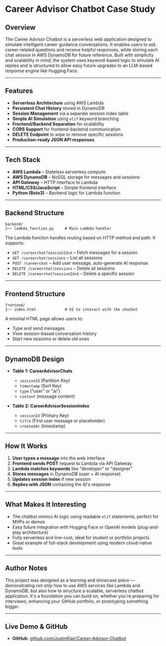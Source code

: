 # Career Advisor Chatbot Case Study

## Overview

The Career Advisor Chatbot is a serverless web application designed to simulate intelligent career guidance conversations. It enables users to ask career-related questions and receive helpful responses, while storing each chat session in AWS DynamoDB for future reference. Built with simplicity and scalability in mind, the system uses keyword-based logic to simulate AI replies and is structured to allow easy future upgrades to an LLM-based response engine like Hugging Face.

---

## Features

* **Serverless Architecture** using AWS Lambda
* **Persistent Chat History** stored in DynamoDB
* **Session Management** via a separate session index table
* **Simple AI Simulation** using `elif` keyword branching
* **Frontend/Backend Separation** for scalability
* **CORS Support** for frontend-backend communication
* **DELETE Endpoint** to wipe or remove specific sessions
* **Production-ready JSON API responses**

---

## Tech Stack

* **AWS Lambda** – Stateless serverless compute
* **AWS DynamoDB** – NoSQL storage for messages and sessions
* **API Gateway** – HTTP interface to Lambda
* **HTML/CSS/JavaScript** – Simple frontend interface
* **Python (Boto3)** – Backend logic for Lambda function

---

## Backend Structure

```
backend/
├── lambda_function.py     # Main Lambda handler
```

The Lambda function handles routing based on HTTP method and path. It supports:

* `GET /careerchat?sessionId=X` – Fetch messages for a session
* `GET /careerchat/sessions` – List all sessions
* `POST /careerchat` – Add user message, auto-generate AI response
* `DELETE /careerchat/sessions` – Delete all sessions
* `DELETE /careerchat?sessionId=X` – Delete a specific session

---

## Frontend Structure

```
frontend/
├── index.html             # UI to interact with the chatbot
```

A minimal HTML page allows users to:

* Type and send messages
* View session-based conversation history
* Start new sessions or delete old ones

---

## DynamoDB Design

* **Table 1: CareerAdvisorChats**

  * `sessionId` (Partition Key)
  * `timestamp` (Sort Key)
  * `type` ("user" or "ai")
  * `content` (message content)

* **Table 2: CareerAdvisorSessionIndex**

  * `sessionId` (Primary Key)
  * `title` (First user message or placeholder)
  * `createdAt` (timestamp)

---

## How It Works

1. **User types a message** into the web interface
2. **Frontend sends POST** request to Lambda via API Gateway
3. **Lambda matches keywords** like "developer" or "designer"
4. **Stores messages** in DynamoDB (user + AI response)
5. **Updates session index** if new session
6. **Replies with JSON** containing the AI's response

---

## What Makes It Interesting

* The chatbot mimics AI logic using readable `elif` statements, perfect for MVPs or demos
* Easy future integration with Hugging Face or OpenAI models (plug-and-play architecture)
* Fully serverless and low-cost, ideal for student or portfolio projects
* Great example of full-stack development using modern cloud-native tools

---
## Author Notes

This project was designed as a learning and showcase piece — demonstrating not only how to use AWS services like Lambda and DynamoDB, but also how to structure a scalable, serverless chatbot application. It's a foundation you can build on, whether you're preparing for interviews, enhancing your GitHub portfolio, or prototyping something bigger.

---

## Live Demo & GitHub

* **GitHub:** [github.com/JustinKlair/Career-Advisor-Chatbot](https://github.com/JustinKlair/Career-Advisor-Chatbot)
